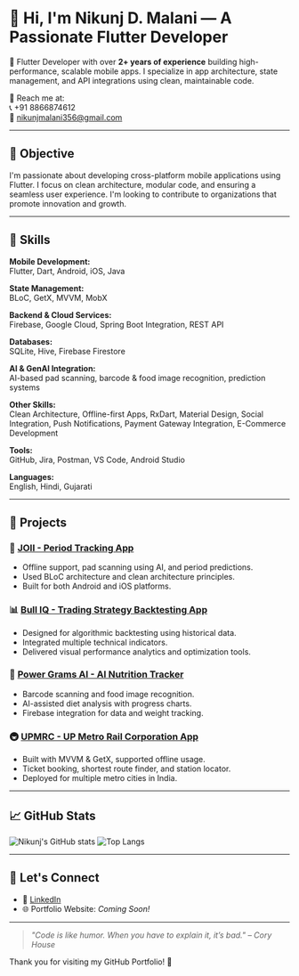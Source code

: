 # 👋 Hi, I'm Nikunj D. Malani — A Passionate Flutter Developer

📱 Flutter Developer with over **2+ years of experience** building high-performance, scalable mobile apps. I specialize in app architecture, state management, and API integrations using clean, maintainable code.

📩 Reach me at:  
📞 +91 8866874612  
📧 nikunjmalani356@gmail.com

---

## 🎯 Objective

I'm passionate about developing cross-platform mobile applications using Flutter. I focus on clean architecture, modular code, and ensuring a seamless user experience. I'm looking to contribute to organizations that promote innovation and growth.

---

## 🧠 Skills

**Mobile Development:**  
Flutter, Dart, Android, iOS, Java

**State Management:**  
BLoC, GetX, MVVM, MobX

**Backend & Cloud Services:**  
Firebase, Google Cloud, Spring Boot Integration, REST API

**Databases:**  
SQLite, Hive, Firebase Firestore

**AI & GenAI Integration:**  
AI-based pad scanning, barcode & food image recognition, prediction systems

**Other Skills:**  
Clean Architecture, Offline-first Apps, RxDart, Material Design, Social Integration, Push Notifications, Payment Gateway Integration, E-Commerce Development

**Tools:**  
GitHub, Jira, Postman, VS Code, Android Studio

**Languages:**  
English, Hindi, Gujarati

---

## 🚀 Projects

### 📱 [JOII - Period Tracking App](#)
- Offline support, pad scanning using AI, and period predictions.
- Used BLoC architecture and clean architecture principles.
- Built for both Android and iOS platforms.

### 📊 [Bull IQ - Trading Strategy Backtesting App](#)
- Designed for algorithmic backtesting using historical data.
- Integrated multiple technical indicators.
- Delivered visual performance analytics and optimization tools.

### 🧠 [Power Grams AI - AI Nutrition Tracker](#)
- Barcode scanning and food image recognition.
- AI-assisted diet analysis with progress charts.
- Firebase integration for data and weight tracking.

### 🚇 [UPMRC - UP Metro Rail Corporation App](#)
- Built with MVVM & GetX, supported offline usage.
- Ticket booking, shortest route finder, and station locator.
- Deployed for multiple metro cities in India.

---

## 📈 GitHub Stats

![Nikunj's GitHub stats](https://github-readme-stats.vercel.app/api?username=nikunjmalani&show_icons=true&theme=tokyonight)
![Top Langs](https://github-readme-stats.vercel.app/api/top-langs/?username=nikunjmalani&layout=compact&theme=tokyonight)

---

## 🔗 Let's Connect

- 💼 [LinkedIn]([https://www.linkedin.com/in/your-linkedin-profile](https://www.linkedin.com/in/nikunj-malani-24b954190/))
- 🌐 Portfolio Website: _Coming Soon!_

---

> _"Code is like humor. When you have to explain it, it’s bad." – Cory House_

Thank you for visiting my GitHub Portfolio! 🙏
